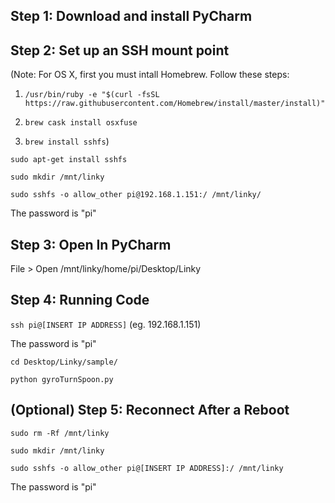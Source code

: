 ## Step 1: Download and install PyCharm

## Step 2: Set up an SSH mount point
(Note: For OS X, first you must intall Homebrew. Follow these steps:
1. `/usr/bin/ruby -e "$(curl -fsSL https://raw.githubusercontent.com/Homebrew/install/master/install)"`

2. `brew cask install osxfuse` 

3. `brew install sshfs`)

`sudo apt-get install sshfs`

`sudo mkdir /mnt/linky`

`sudo sshfs -o allow_other pi@192.168.1.151:/ /mnt/linky/`

The password is "pi"

## Step 3: Open In PyCharm
File > Open /mnt/linky/home/pi/Desktop/Linky

## Step 4: Running Code
`ssh pi@[INSERT IP ADDRESS]` (eg. 192.168.1.151)

The password is "pi"

`cd Desktop/Linky/sample/`

`python gyroTurnSpoon.py`

## (Optional) Step 5: Reconnect After a Reboot
`sudo rm -Rf /mnt/linky`

`sudo mkdir /mnt/linky`

`sudo sshfs -o allow_other pi@[INSERT IP ADDRESS]:/ /mnt/linky`

The password is "pi"



